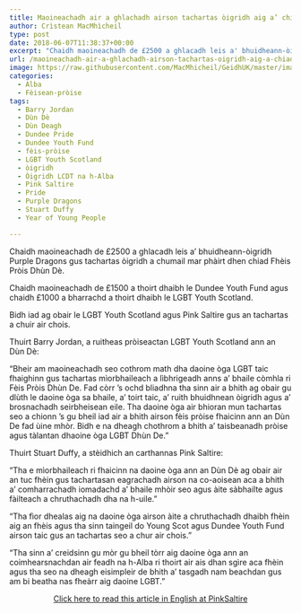 ```yaml
---
title: Maoineachadh air a ghlachadh airson tachartas òigridh aig a’ chiad Fhèis Pròis Dhùn Dè
author: Crìstean MacMhìcheil
type: post
date: 2018-06-07T11:38:37+00:00
excerpt: "Chaidh maoineachadh de £2500 a ghlacadh leis a' bhuidheann-òigridh Purple Dragons gus tachartas òigridh a chumail mar phàirt dhen chiad Fhèis Pròis Dhùn Dè."
url: /maoineachadh-air-a-ghlachadh-airson-tachartas-oigridh-aig-a-chiad-fheis-proise-dhun-de/
image: https://raw.githubusercontent.com/MacMhicheil/GeidhUK/master/images/.jpg
categories:
  - Alba
  - Fèisean-pròise
tags:
  - Barry Jordan
  - Dùn Dè
  - Dùn Deagh
  - Dundee Pride
  - Dundee Youth Fund
  - fèis-pròise
  - LGBT Youth Scotland
  - òigridh
  - Òigridh LCDT na h-Alba
  - Pink Saltire
  - Pride
  - Purple Dragons
  - Stuart Duffy
  - Year of Young People

---
```

Chaidh maoineachadh de £2500 a ghlacadh leis a&#8217; bhuidheann-òigridh Purple Dragons gus tachartas òigridh a chumail mar phàirt dhen chiad Fhèis Pròis Dhùn Dè.

Chaidh maoineachadh de £1500 a thoirt dhaibh le Dundee Youth Fund agus chaidh £1000 a bharrachd a thoirt dhaibh le LGBT Youth Scotland.

Bidh iad ag obair le LGBT Youth Scotland agus Pink Saltire gus an tachartas a chuir air chois.

Thuirt Barry Jordan, a ruitheas pròiseactan LGBT Youth Scotland ann an Dùn Dè:

&#8220;Bheir am maoineachadh seo cothrom math dha daoine òga LGBT taic fhaighinn gus tachartas mìorbhaileach a lìbhrigeadh anns a&#8217; bhaile còmhla ri Fèis Pròis Dhùn De. Fad còrr &#8217;s ochd bliadhna tha sinn air a bhith ag obair gu dlùth le daoine òga sa bhaile, a&#8217; toirt taic, a&#8217; ruith bhuidhnean òigridh agus a&#8217; brosnachadh seirbheisean eile. Tha daoine òga air bhioran mun tachartas seo a chionn &#8217;s gu bheil iad air a bhith airson fèis pròise fhaicinn ann an Dùn De fad ùine mhòr. Bidh e na dheagh chothrom a bhith a&#8217; taisbeanadh pròise agus tàlantan dhaoine òga LGBT Dhùn De.&#8221;

Thuirt Stuart Duffy, a stèidhich an carthannas Pink Saltire:

&#8220;Tha e mìorbhaileach ri fhaicinn na daoine òga ann an Dùn Dè ag obair air an tuc fhèin gus tachartasan eagrachadh airson na co-aoisean aca a bhith a&#8217; comharrachadh iomadachd a&#8217; bhaile mhòir seo agus àite sàbhailte agus fàilteach a chruthachadh dha na h-uile.&#8221;

&#8220;Tha fìor dhealas aig na daoine òga airson àite a chruthachadh dhaibh fhèin aig an fhèis agus tha sinn taingeil do Young Scot agus Dundee Youth Fund airson taic gus an tachartas seo a chur air chois.&#8221;

&#8220;Tha sinn a&#8217; creidsinn gu mòr gu bheil tòrr aig daoine òga ann an coimhearsnachdan air feadh na h-Alba ri thoirt air ais dhan sgìre aca fhèin agus tha seo na dheagh eisimpleir de bhith a&#8217; tasgadh nam beachdan gus am bi beatha nas fheàrr aig daoine LGBT.&#8221;

<p style="text-align: center;">
  <a class="btn btn-info" role="button" href="https://pinksaltire.com/2018/06/02/young-people-to-be-at-the-heart-of-dundees-first-pride-event/">Click here to read this article in English at PinkSaltire</a>
</p>
